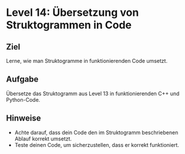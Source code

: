 # Level 14: Übersetzung von Struktogrammen in Code

## Ziel

Lerne, wie man Struktogramme in funktionierenden Code umsetzt.

## Aufgabe

Übersetze das Struktogramm aus Level 13 in funktionierenden C++ und Python-Code.

## Hinweise

- Achte darauf, dass dein Code den im Struktogramm beschriebenen Ablauf korrekt umsetzt.
- Teste deinen Code, um sicherzustellen, dass er korrekt funktioniert.
